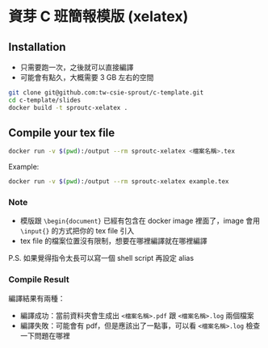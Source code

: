 # 資芽 C 班簡報模版 (xelatex)

## Installation

* 只需要跑一次，之後就可以直接編譯
* 可能會有點久，大概需要 3 GB 左右的空間

```bash
git clone git@github.com:tw-csie-sprout/c-template.git
cd c-template/slides
docker build -t sproutc-xelatex .
```

## Compile your tex file

```bash
docker run -v $(pwd):/output --rm sproutc-xelatex <檔案名稱>.tex
```

Example:

```bash
docker run -v $(pwd):/output --rm sproutc-xelatex example.tex
```

### Note

* 模版跟 `\begin{document}` 已經有包含在 docker image 裡面了，image 會用 `\input{}` 的方式把你的 tex file 引入
* tex file 的檔案位置沒有限制，想要在哪裡編譯就在哪裡編譯

P.S. 如果覺得指令太長可以寫一個 shell script 再設定 alias

### Compile Result

編譯結果有兩種：

* 編譯成功：當前資料夾會生成出 `<檔案名稱>.pdf` 跟 `<檔案名稱>.log` 兩個檔案
* 編譯失敗：可能會有 pdf，但是應該出了一點事，可以看 `<檔案名稱>.log` 檢查一下問題在哪裡

